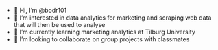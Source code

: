 - 👋 Hi, I’m @bodr101
- 👀 I’m interested in data analytics for marketing and scraping web data that will then be used to analyse
- 🌱 I’m currently learning marketing analytics at Tilburg University 
- 💞️ I’m looking to collaborate on group projects with classmates

<!---
bodr101/bodr101 is a ✨ special ✨ repository because its `README.md` (this file) appears on your GitHub profile.
You can click the Preview link to take a look at your changes.
--->

